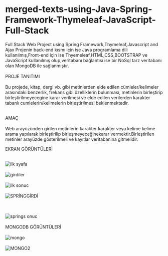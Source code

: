 # merged-texts-using-Java-Spring-Framework-Thymeleaf-JavaScript-Full-Stack
Full Stack Web Project using Spring Framework,Thymeleaf,Javascript and Ajax
Projenin back-end kısmı için ise Java programlama dili kullanılmış,Front-end için ise Thyemeleaf,HTML,CSS,BOOTSTRAP ve JavaScript kullanılmış olup,veritabanı bağlantısı ise bir NoSql tarz veritabanı olan MongoDB ile sağlanmıştır. 
<br></br>
PROJE TANITIMI
<br></br>
Bu projede, kitap, dergi vb. gibi metinlerden elde edilen cümleler/kelimeler arasındaki benzerlik, frekans gibi özelliklerin bulunması, metinlerin birleştirip birleştirilmeyecegine karar verilmesi ve elde edilen verilerden karakter tabanlı cumlelerin/kelimelerin birleştirilmesi beklenmektedir.
<br></br>

AMAÇ
<br></br>
Web arayüzünden girilen metinlerin karakter karakter veya kelime kelime arama yapılarak birleştirilip birleşmeyeceğinekarar vermektir.Birleştirilen metinler arayüzde gösterilmeli ve kayıtlar veritabanına gitmelidir.
 

EKRAN GÖRÜNTÜLERİ
<br></br>

![ilk syafa](https://user-images.githubusercontent.com/73225797/231530550-8e9677be-72e1-4a7f-9290-b56bd243784c.png)
<br></br>
![girdiler](https://user-images.githubusercontent.com/73225797/231530674-84269366-9f68-4522-b70f-0eb0ce6046e2.png)
<br></br>
![ilk sonuc](https://user-images.githubusercontent.com/73225797/231530758-a33c3289-f320-4798-a766-2711f6fd5dc5.png)
<br></br>
![SPRİNGGİRDİ](https://user-images.githubusercontent.com/73225797/231531839-daac3ff0-ae61-4154-9e4c-f76d0eb986c3.png)

<br></br>
![springs onuc](https://user-images.githubusercontent.com/73225797/231531243-8ca29975-1dca-497f-98b5-d8581d5bdaa2.png)
<br></br>
MONGODB GÖRÜNTÜLERİ
<br></br>
![mongo](https://user-images.githubusercontent.com/73225797/231531073-c60ddeab-9bda-4233-b621-70fee2963974.png)
<br></br>
![MONGO2](https://user-images.githubusercontent.com/73225797/231532039-12d5d9f1-1f7a-4bf4-96bb-cc1d9efa4914.png)

